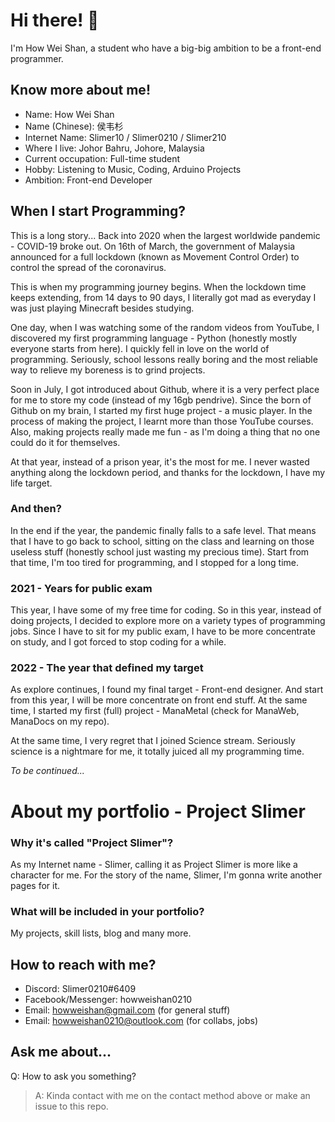 # Hi there! 👋

I'm How Wei Shan, a student who have a big-big ambition to be a front-end programmer.

## Know more about me!

- Name: How Wei Shan
- Name (Chinese): 侯韦杉
- Internet Name: Slimer10 / Slimer0210 / Slimer210
- Where I live: Johor Bahru, Johore, Malaysia
- Current occupation: Full-time student
- Hobby: Listening to Music, Coding, Arduino Projects
- Ambition: Front-end Developer

## When I start Programming?

This is a long story... Back into 2020 when the largest worldwide pandemic - COVID-19 broke out. On 16th of March, the government of Malaysia announced for a full lockdown (known as Movement Control Order) to control the spread of the coronavirus.

This is when my programming journey begins. When the lockdown time keeps extending, from 14 days to 90 days, I literally got mad as everyday I was just playing Minecraft besides studying.

One day, when I was watching some of the random videos from YouTube, I discovered my first programming language - Python (honestly mostly everyone starts from here). I quickly fell in love on the world of programming. Seriously, school lessons really boring and the most reliable way to relieve my boreness is to grind projects.

Soon in July, I got introduced about Github, where it is a very perfect place for me to store my code (instead of my 16gb pendrive). Since the born of Github on my brain, I started my first huge project - a music player. In the process of making the project, I learnt more than those YouTube courses. Also, making projects really made me fun - as I'm doing a thing that no one could do it for themselves.

At that year, instead of a prison year, it's the most for me. I never wasted anything along the lockdown period, and thanks for the lockdown, I have my life target.

### And then?

In the end if the year, the pandemic finally falls to a safe level. That means that I have to go back to school, sitting on the class and learning on those useless stuff (honestly school just wasting my precious time). Start from that time, I'm too tired for programming, and I stopped for a long time.

### 2021 - Years for public exam

This year, I have some of my free time for coding. So in this year, instead of doing projects, I decided to explore more on a variety types of programming jobs. Since I have to sit for my public exam, I have to be more concentrate on study, and I got forced to stop coding for a while.

### 2022 - The year that defined my target

As explore continues, I found my final target - Front-end designer. And start from this year, I will be more concentrate on front end stuff. At the same time, I started my first (full) project - ManaMetal (check for ManaWeb, ManaDocs on my repo). 

At the same time, I very regret that I joined Science stream. Seriously science is a nightmare for me, it totally juiced all my programming time.

*To be continued...*

# About my portfolio - Project Slimer

### Why it's called "Project Slimer"?

As my Internet name - Slimer, calling it as Project Slimer is more like a character for me. For the story of the name, Slimer, I'm gonna write another pages for it.

### What will be included in your portfolio?

My projects, skill lists, blog and many more.

## How to reach with me?

- Discord: Slimer0210#6409
- Facebook/Messenger: howweishan0210
- Email: howweishan@gmail.com (for general stuff)
- Email: howweishan0210@outlook.com (for collabs, jobs)

## Ask me about...

Q: How to ask you something?
> A: Kinda contact with me on the contact method above or make an issue to this repo.

